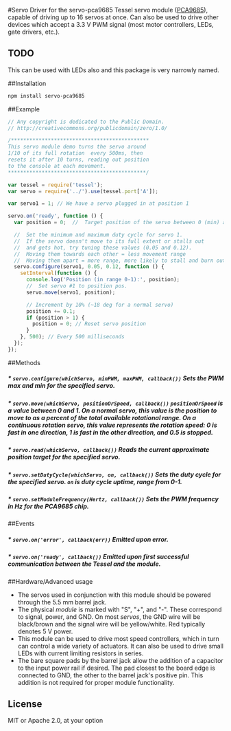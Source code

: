 #Servo
Driver for the servo-pca9685 Tessel servo module ([PCA9685](http://www.nxp.com/documents/data_sheet/PCA9685.pdf)), capable of driving up to 16 servos at once. Can also be used to drive other devices which accept a 3.3 V PWM signal (most motor controllers, LEDs, gate drivers, etc.).

## TODO

This can be used with LEDs also and this package is very narrowly named.

##Installation
```sh
npm install servo-pca9685
```

##Example
```js
// Any copyright is dedicated to the Public Domain.
// http://creativecommons.org/publicdomain/zero/1.0/

/*********************************************
This servo module demo turns the servo around
1/10 of its full rotation  every 500ms, then
resets it after 10 turns, reading out position
to the console at each movement.
*********************************************/

var tessel = require('tessel');
var servo = require('../').use(tessel.port['A']);

var servo1 = 1; // We have a servo plugged in at position 1

servo.on('ready', function () {
  var position = 0;  //  Target position of the servo between 0 (min) and 1 (max).

  //  Set the minimum and maximum duty cycle for servo 1.
  //  If the servo doesn't move to its full extent or stalls out
  //  and gets hot, try tuning these values (0.05 and 0.12).
  //  Moving them towards each other = less movement range
  //  Moving them apart = more range, more likely to stall and burn out
  servo.configure(servo1, 0.05, 0.12, function () {
    setInterval(function () {
      console.log('Position (in range 0-1):', position);
      //  Set servo #1 to position pos.
      servo.move(servo1, position);

      // Increment by 10% (~18 deg for a normal servo)
      position += 0.1;
      if (position > 1) {
        position = 0; // Reset servo position
      }
    }, 500); // Every 500 milliseconds
  });
});
```

##Methods

##### * `servo.configure(whichServo, minPWM, maxPWM, callback())` Sets the PWM max and min for the specified servo.

##### * `servo.move(whichServo, positionOrSpeed, callback())` `positionOrSpeed` is a value between 0 and 1. On a normal servo, this value is the position to move to as a percent of the total available rotational range. On a continuous rotation servo, this value represents the rotation speed: 0 is fast in one direction, 1 is fast in the other direction, and 0.5 is stopped.

##### * `servo.read(whichServo, callback())` Reads the current approximate position target for the specified servo.

##### * `servo.setDutyCycle(whichServo, on, callback())` Sets the duty cycle for the specified servo. `on` is duty cycle uptime, range from 0-1.

##### * `servo.setModuleFrequency(Hertz, callback())` Sets the PWM frequency in Hz for the PCA9685 chip.

##Events

##### * `servo.on('error', callback(err))` Emitted upon error.

##### * `servo.on('ready', callback())` Emitted upon first successful communication between the Tessel and the module.

##Hardware/Advanced usage

*  The servos used in conjunction with this module should be powered through the 5.5 mm barrel jack.
*  The physical *module* is marked with "S", "+", and "-". These correspond to signal, power, and GND. On most *servos*, the GND wire will be black/brown and the signal wire will be yellow/white. Red typically denotes 5 V power.
*  This module can be used to drive most speed controllers, which in turn can control a wide variety of actuators. It can also be used to drive small LEDs with current limiting resistors in series.
*  The bare square pads by the barrel jack allow the addition of a capacitor to the input power rail if desired. The pad closest to the board edge is connected to GND, the other to the barrel jack's positive pin. This addition is not required for proper module functionality.

## License
MIT or Apache 2.0, at your option
